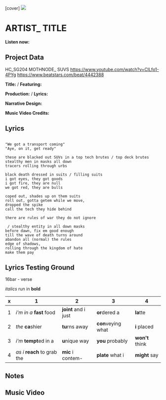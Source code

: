 [cover] ![](57175019_319474918741616_8502199518755923887_n.jpg)

# ARTIST_ TITLE

**Listen now:** 

## Project Data

HC_SG204 MOTHNODE_ SUVS 
https://www.youtube.com/watch?v=CILfo1-4PYg
https://www.beatstars.com/beat/4442388

**Title:**  / **Featuring:** 

**Production:**  / **Lyrics:** 

**Narrative Design:**

**Music Video Credits:**

## Lyrics

```

"We got a transport coming"
"Aye, on it, get ready"

these are blacked out SUVs in a top tech brutes / top deck brutes
stealthy men in masks all down
tracers rolling through urbs

black death dressed in suits / filling suits
i got eyes, they got goods
i got fire, they are null
we got red, they are bulls

coped out, shades up on them suits
roll out, gotta getem while we move, 
dropped the spike
call the tech they hide behind

there are rules of war they do not ignore

 / stealthy entity in all down masks
before dawn, fix em good enough
till the wave of death turns around
abandon all (normal) the rules
edge of shadows, 
rolling through the kingdom of hate
make them pay

```

## Lyrics Testing Ground

16bar - verse

*italics* run in
**bold**

| x | 1 | 2 | 3 | 4 |
|---|---|---|---|---|
| 1 | *i'm in a* **fast** food | **joint** and i just  | **or**dered a  | **la**tte  |
| 2 | *the* **ca**shier | **tu**rns away  |  **con**veying what |  **i** placed |
| 3 | *i'm* **tempt**ed in a | **u**nique way  |  **you** probably |  **won't** think |
| 4 | *as i* **reach** to grab the |  **mic** i contem-  | **plate** what i | **might** say |

## Notes

## Music Video
